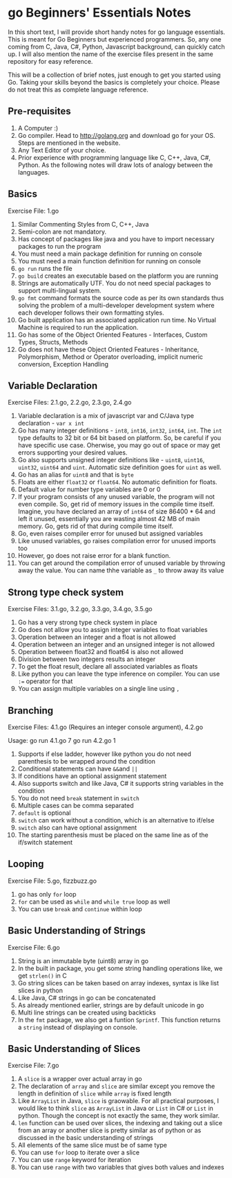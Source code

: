 # go Beginners' Essentials Notes

In this short text, I will provide short handy notes for go language essentials. This is meant for Go Beginners but experienced programmers. So, any one coming from C, Java, C#, Python, Javascript background, can quickly catch up. I will also mention the name of the exercise files present in the same repository for easy reference.

This will be a collection of brief notes, just enough to get you started using Go. Taking your skills beyond the basics is completely your choice. Please do not treat this as complete language reference.

## Pre-requisites
1. A Computer :)
1. Go compiler. Head to http://golang.org and download go for your OS. Steps are mentioned in the website.
1. Any Text Editor of your choice.
1. Prior experience with programming language like C, C++, Java, C#, Python. As the following notes will draw lots of analogy between the languages.

## Basics
Exercise File: 1.go

1. Similar Commenting Styles from C, C++, Java
1. Semi-colon are not mandatory.
1. Has concept of packages like java and you have to import necessary packages to run the program
1. You must need a main package definition for running on console
1. You must need a main function definition for running on console
1. `go run` runs the file
1. `go build` creates an executable based on the platform you are running
1. Strings are automatically UTF. You do not need special packages to support multi-lingual system.
1. `go fmt` command formats the source code as per its own standards thus solving the problem of a multi-developer development system where each developer follows their own formatting styles.
1. Go built application has an associated application run time. No Virtual Machine is required to run the application.
1. Go has some of the Object Oriented Features - Interfaces, Custom Types, Structs, Methods
1. Go does not have these Object Oriented Features - Inheritance, Polymorphism, Method or Operator overloading, implicit numeric conversion, Exception Handling

## Variable Declaration

Exercise Files: 2.1.go, 2.2.go, 2.3.go, 2.4.go

1. Variable declaration is a mix of javascript var and C/Java type declaration - `var x int` 
1. Go has many integer definitions - `int8`, `int16`, `int32`, `int64`, `int`. The `int` type defaults to 32 bit or 64 bit based on platform. So, be careful if you have specific use case. Oherwise, you may go out of space or may get errors supporting your desired values.
1. Go also supports unsigned integer definitions like - `uint8`, `uint16`, `uint32`, `uint64` and `uint`. Automatic size definition goes for `uint` as well.
1. Go has an alias for `uint8` and that is `byte`
1. Floats are either `float32` or `float64`. No automatic definition for floats.
1. Default value for number type variables are 0 or 0
1. If your program consists of any unused variable, the program will not even compile. So, get rid of memory issues in the compile time itself. Imagine, you have declared an array of `int64` of size 86400 * 64 and left it unused, essentially you are wasting almost 42 MB of main memory. Go, gets rid of that during compile time itself.
1. Go, even raises compiler error for unused but assigned variables
1. Like unused variables, go raises compilation error for unused imports too
1. However, go does not raise error for a blank function.
1. You can get around the compilation error of unused variable by throwing away the value. You can name thhe variable as `_` to throw away its value

## Strong type check system

Exercise Files: 3.1.go, 3.2.go, 3.3.go, 3.4.go, 3.5.go

1. Go has a very strong type check system in place
1. Go does not allow you to assign integer variables to float variables
1. Operation between an integer and a float is not allowed
1. Operation between an integer and an unsigned integer is not allowed
1. Operation between float32 and float64 is also not allowed
1. Division between two integers results an integer
1. To get the float result, declare all associated variables as floats
1. Like python you can leave the type inference on compiler. You can use `:=` operator for that
1. You can assign multiple variables on a single line using `,`

## Branching

Exercise Files: 4.1.go (Requires an integer console argument), 4.2.go

Usage: go run 4.1.go 7
       go run 4.2.go 1

1. Supports if else ladder, however like python you do not need parenthesis to be wrapped around the condition
1. Conditional statements can have `&&`and `||`
1. If conditions have an optional assignment statement 
1. Also supports switch and like Java, C# it supports string variables in the condition
1. You do not need `break` statement in `switch`
1. Multiple cases can be comma separated
1. `default` is optional
1. `switch` can work without a condition, which is an alternative to if/else
1. `switch` also can have optional assignment
1. The starting parenthesis must be placed on the same line as of the if/switch statement

## Looping

Exercise File: 5.go, fizzbuzz.go

1. go has only `for` loop
1. `for` can be used as `while` and `while true` loop as well
1. You can use `break` and `continue` within loop

## Basic Understanding of Strings

Exercise File: 6.go

1. String is an immutable byte (uint8) array in go
1. In the built in package, you get some string handling operations like, we get `strlen()` in C
1. Go string slices can be taken based on array indexes, syntax is like list slices in python
1. Like Java, C# strings in go can be concatenated
1. As already mentioned earlier, strings are by default unicode in go
1. Multi line strings can be created using backticks 
1. In the `fmt` package, we also get a funtion `Sprintf`. This function returns a `string` instead of displaying on console.

## Basic Understanding of Slices

Exercise File: 7.go

1. A `slice` is a wrapper over actual array in go
1. The declaration of `array` and `slice` are similar except you remove the length in definition of `slice` while `array` is fixed length
1. Like `ArrayList` in Java, `slice` is graowable. For all practical purposes, I would like to think `slice` as `ArrayList` in Java or `List` in C# or `List` in python. Though the concept is not exactly the same, they work similar.
1. `len` function can be used over slices, the indexing and taking out a slice from an array or another slice is pretty similar as of python or as discussed in the basic understanding of strings
1. All elements of the same slice must be of same type
1. You can use `for` loop to iterate over a slice
1. You can use `range` keyword for iteration
1. You can use `range` with two variables that gives both values and indexes

